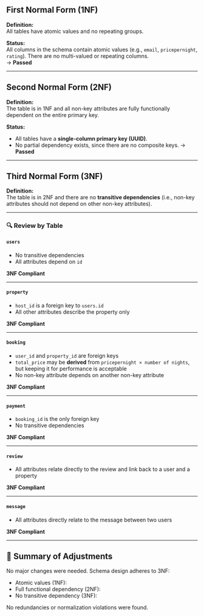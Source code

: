 

## First Normal Form (1NF)

**Definition:**  
All tables have atomic values and no repeating groups.

**Status:**  
All columns in the schema contain atomic values (e.g., `email`, `pricepernight`, `rating`). There are no multi-valued or repeating columns.  
→ **Passed**

---

## Second Normal Form (2NF)

**Definition:**  
The table is in 1NF and all non-key attributes are fully functionally dependent on the entire primary key.

**Status:**  
- All tables have a **single-column primary key (UUID)**.
- No partial dependency exists, since there are no composite keys.
→ **Passed**

---

## Third Normal Form (3NF)

**Definition:**  
The table is in 2NF and there are no **transitive dependencies** (i.e., non-key attributes should not depend on other non-key attributes).

---

### 🔍 Review by Table

#### `users`
- No transitive dependencies
- All attributes depend on `id`

**3NF Compliant**

---

#### `property`
- `host_id` is a foreign key to `users.id`
- All other attributes describe the property only

**3NF Compliant**

---

#### `booking`
- `user_id` and `property_id` are foreign keys
- `total_price` may be **derived** from `pricepernight × number of nights`, but keeping it for performance is acceptable
- No non-key attribute depends on another non-key attribute

**3NF Compliant**

---

#### `payment`
- `booking_id` is the only foreign key
- No transitive dependencies

**3NF Compliant**

---

#### `review`
- All attributes relate directly to the review and link back to a user and a property

**3NF Compliant**

---

#### `message`
- All attributes directly relate to the message between two users

**3NF Compliant**

---

## 🧹 Summary of Adjustments

No major changes were needed. Schema design adheres to 3NF:

- Atomic values (1NF): 
- Full functional dependency (2NF):  
- No transitive dependency (3NF): 

No redundancies or normalization violations were found.



